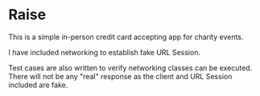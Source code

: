 # Raise
This is a simple in-person credit card accepting app for charity events.

I have included networking to establish fake URL Session.

Test cases are also written to verify networking classes can be executed. There will not be any "real" response as the client and URL Session included are fake.
